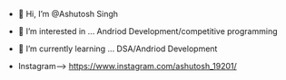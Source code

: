 - 👋 Hi, I’m @Ashutosh Singh
- 👀 I’m interested in ... Andriod Development/competitive programming
- 🌱 I’m currently learning ... DSA/Andriod Development


- Instagram--> https://www.instagram.com/ashutosh_19201/



